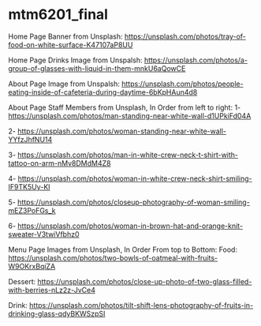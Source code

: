 # mtm6201_final
Home Page Banner from Unsplash: https://unsplash.com/photos/tray-of-food-on-white-surface-K47107aP8UU

Home Page Drinks Image from Unspalsh: https://unsplash.com/photos/a-group-of-glasses-with-liquid-in-them-mnkU6aQowCE

About Page Image from Unspalsh: https://unsplash.com/photos/people-eating-inside-of-cafeteria-during-daytime-6bKpHAun4d8

About Page Staff Members from Unsplash, In Order from left to right:
1- https://unsplash.com/photos/man-standing-near-white-wall-d1UPkiFd04A

2- https://unsplash.com/photos/woman-standing-near-white-wall-YYfzJhfNU14

3- https://unsplash.com/photos/man-in-white-crew-neck-t-shirt-with-tattoo-on-arm-nMv8DMdM4Z8

4- https://unsplash.com/photos/woman-in-white-crew-neck-shirt-smiling-IF9TK5Uy-KI

5- https://unsplash.com/photos/closeup-photography-of-woman-smiling-mEZ3PoFGs_k

6- https://unsplash.com/photos/woman-in-brown-hat-and-orange-knit-sweater-V3twiVfbhz0

Menu Page Images from Unsplash, In Order From top to Bottom:
Food: https://unsplash.com/photos/two-bowls-of-oatmeal-with-fruits-W9OKrxBqiZA

Dessert: https://unsplash.com/photos/close-up-photo-of-two-glass-filled-with-berries-nLz2z-JvCe4

Drink: https://unsplash.com/photos/tilt-shift-lens-photography-of-fruits-in-drinking-glass-qdyBKWSzpSI